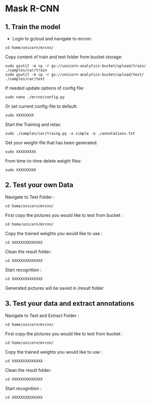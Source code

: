 # Mask R-CNN

## 1. Train the model

- Login to gcloud and navigate to mrcnn:
```
cd home/unicorn/mrcnn/
```
Copy content of train and test folder from bucket storage:
```
sudo gsutil -m cp -r gs://unicorn-analytics-bucket/upload/train/ ./samples/car/train
sudo gsutil -m cp -r gs://unicorn-analytics-bucket/upload/test/ ./samples/car/test
```

If needed update options of config file:
```
sudo nano ./mrcnn/config.py
```

Or set current config-file to default: 
```
sudo XXXXXXXX
```
Start the Training and relax: 
```
sudo ./samples/car/traing.py -o simple -a ./annotations.txt
```
Get your weight-file that has been generated: 
```
sudo XXXXXXXXX
```
From time-to-time delete weight files: 
```
sudo XXXXXXXXX
```

## 2. Test your own Data

Navigate to Test Folder :
```
cd home/unicorn/mrcnn/
```
First copy the pictures you would like to test from bucket :
```
cd home/unicorn/mrcnn/
```
Copy the trained weights you would like to use :
```
cd XXXXXXXXXXXXXX
```
Clean the result folder:
```
cd XXXXXXXXXXXXXX
```
Start recognition :
```
cd XXXXXXXXXXXXXX
```
Generated pictures will be saved in /result folder

## 3. Test your data and extract annotations

Navigate to Test and Extract Folder :
```
cd home/unicorn/mrcnn/
```
First copy the pictures you would like to test from bucket :
```
cd home/unicorn/mrcnn/
```
Copy the trained weights you would like to use :
```
cd XXXXXXXXXXXXXX
```
Clean the result folder:
```
cd XXXXXXXXXXXXXX
```
Start recognition :
```
cd XXXXXXXXXXXXXX
```
